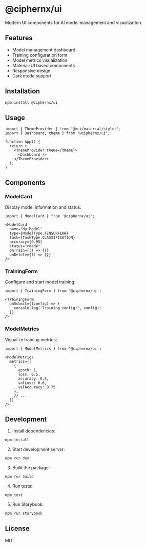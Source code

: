 # @ciphernx/ui

Modern UI components for AI model management and visualization.

## Features

- Model management dashboard
- Training configuration form
- Model metrics visualization
- Material-UI based components
- Responsive design
- Dark mode support

## Installation

```bash
npm install @ciphernx/ui
```

## Usage

```tsx
import { ThemeProvider } from '@mui/material/styles';
import { Dashboard, theme } from '@ciphernx/ui';

function App() {
  return (
    <ThemeProvider theme={theme}>
      <Dashboard />
    </ThemeProvider>
  );
}
```

## Components

### ModelCard

Display model information and status:

```tsx
import { ModelCard } from '@ciphernx/ui';

<ModelCard
  name="My Model"
  type={ModelType.TENSORFLOW}
  task={TaskType.CLASSIFICATION}
  accuracy={0.95}
  status="ready"
  onTrain={() => {}}
  onDelete={() => {}}
/>
```

### TrainingForm

Configure and start model training:

```tsx
import { TrainingForm } from '@ciphernx/ui';

<TrainingForm
  onSubmit={(config) => {
    console.log('Training config:', config);
  }}
/>
```

### ModelMetrics

Visualize training metrics:

```tsx
import { ModelMetrics } from '@ciphernx/ui';

<ModelMetrics
  metrics={[
    {
      epoch: 1,
      loss: 0.5,
      accuracy: 0.8,
      valLoss: 0.6,
      valAccuracy: 0.75
    },
    // ...
  ]}
/>
```

## Development

1. Install dependencies:
```bash
npm install
```

2. Start development server:
```bash
npm run dev
```

3. Build the package:
```bash
npm run build
```

4. Run tests:
```bash
npm test
```

5. Run Storybook:
```bash
npm run storybook
```

## License

MIT 